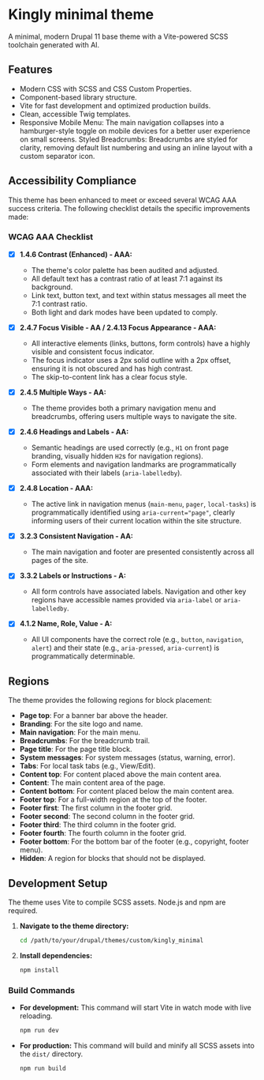 # Kingly minimal theme

A minimal, modern Drupal 11 base theme with a Vite-powered SCSS toolchain
generated with AI.

## Features

* Modern CSS with SCSS and CSS Custom Properties.
* Component-based library structure.
* Vite for fast development and optimized production builds.
* Clean, accessible Twig templates.
* Responsive Mobile Menu: The main navigation collapses into a hamburger-style
  toggle on mobile devices for a better user experience on small screens.
  Styled Breadcrumbs: Breadcrumbs are styled for clarity, removing default list
  numbering and using an inline layout with a custom separator icon.

## Accessibility Compliance

This theme has been enhanced to meet or exceed several WCAG AAA success criteria. The following checklist details the specific improvements made:

### WCAG AAA Checklist

- [x] **1.4.6 Contrast (Enhanced) - AAA:**
  - The theme's color palette has been audited and adjusted.
  - All default text has a contrast ratio of at least 7:1 against its background.
  - Link text, button text, and text within status messages all meet the 7:1 contrast ratio.
  - Both light and dark modes have been updated to comply.

- [x] **2.4.7 Focus Visible - AA / 2.4.13 Focus Appearance - AAA:**
  - All interactive elements (links, buttons, form controls) have a highly visible and consistent focus indicator.
  - The focus indicator uses a 2px solid outline with a 2px offset, ensuring it is not obscured and has high contrast.
  - The skip-to-content link has a clear focus style.

- [x] **2.4.5 Multiple Ways - AA:**
  - The theme provides both a primary navigation menu and breadcrumbs, offering users multiple ways to navigate the site.

- [x] **2.4.6 Headings and Labels - AA:**
  - Semantic headings are used correctly (e.g., `H1` on front page branding, visually hidden `H2`s for navigation regions).
  - Form elements and navigation landmarks are programmatically associated with their labels (`aria-labelledby`).

- [x] **2.4.8 Location - AAA:**
  - The active link in navigation menus (`main-menu`, `pager`, `local-tasks`) is programmatically identified using `aria-current="page"`, clearly informing users of their current location within the site structure.

- [x] **3.2.3 Consistent Navigation - AA:**
  - The main navigation and footer are presented consistently across all pages of the site.

- [x] **3.3.2 Labels or Instructions - A:**
  - All form controls have associated labels. Navigation and other key regions have accessible names provided via `aria-label` or `aria-labelledby`.

- [x] **4.1.2 Name, Role, Value - A:**
  - All UI components have the correct role (e.g., `button`, `navigation`, `alert`) and their state (e.g., `aria-pressed`, `aria-current`) is programmatically determinable.

## Regions

The theme provides the following regions for block placement:

* **Page top**: For a banner bar above the header.
* **Branding**: For the site logo and name.
* **Main navigation**: For the main menu.
* **Breadcrumbs**: For the breadcrumb trail.
* **Page title**: For the page title block.
* **System messages**: For system messages (status, warning, error).
* **Tabs**: For local task tabs (e.g., View/Edit).
* **Content top**: For content placed above the main content area.
* **Content**: The main content area of the page.
* **Content bottom**: For content placed below the main content area.
* **Footer top**: For a full-width region at the top of the footer.
* **Footer first**: The first column in the footer grid.
* **Footer second**: The second column in the footer grid.
* **Footer third**: The third column in the footer grid.
* **Footer fourth**: The fourth column in the footer grid.
* **Footer bottom**: For the bottom bar of the footer (e.g., copyright, footer
  menu).
* **Hidden**: A region for blocks that should not be displayed.

## Development Setup

The theme uses Vite to compile SCSS assets. Node.js and npm are required.

1. **Navigate to the theme directory:**
   ```bash
   cd /path/to/your/drupal/themes/custom/kingly_minimal
   ```

2. **Install dependencies:**
   ```bash
   npm install
   ```

### Build Commands

* **For development:** This command will start Vite in watch mode with live
  reloading.
  ```bash
  npm run dev
  ```

* **For production:** This command will build and minify all SCSS assets into
  the `dist/` directory.
  ```bash
  npm run build
  ```
